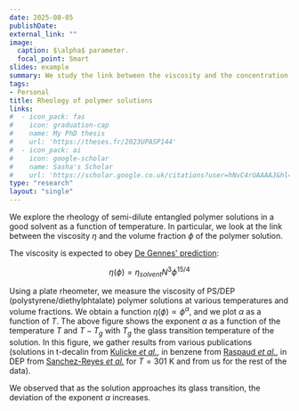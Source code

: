```yaml
---
date: 2025-08-05
publishDate:
external_link: ""
image:
  caption: $\alpha$ parameter.
  focal_point: Smart
slides: example
summary: We study the link between the viscosity and the concentration of semi-dilute entangled polymer solutions in a good solvent.
tags:
- Personal
title: Rheology of polymer solutions
links:
#  - icon_pack: fas
#    icon: graduation-cap
#    name: My PhD thesis
#    url: 'https://theses.fr/2023UPASP144'
#  - icon_pack: ai
#    icon: google-scholar
#    name: Sasha's Scholar
#    url: 'https://scholar.google.co.uk/citations?user=hNvC4rUAAAAJ&hl=en'
type: "research"
layout: "single"
---
```


We explore the rheology of semi-dilute entangled polymer solutions in a good solvent as a function of temperature. In particular, we look at the link between the viscosity $\eta$ and the volume fraction $\phi$ of the polymer solution.

The viscosity is expected to obey [De Gennes' prediction](https://pubs.acs.org/doi/10.1021/ma60052a012):

$$
\eta(\phi) = \eta_{solvent} N^{3} \phi^{15/4}
$$

Using a plate rheometer, we measure the viscosity of PS/DEP (polystyrene/diethylphtalate) polymer solutions at various temperatures and volume fractions.
We obtain a function $\eta(\phi) \propto \phi^{\alpha}$, and we plot $\alpha$ as a function of $T$.
The above figure shows the exponent $\alpha$ as a function of the temperature $T$ and $T-T_{g}$ with $T_{g}$ the glass transition temperature of the solution.
In this figure, we gather results from various publications (solutions in t-decalin from [Kulicke *et al.*](https://link.springer.com/article/10.1007/BF01333878), 
in benzene from [Raspaud *et al.*](https://pubs.acs.org/doi/10.1021/ma00108a020), in DEP from [Sanchez-Reyes *et al.*](https://pubs.acs.org/doi/10.1021/la0265326) for $T = 301$ K
and from us for the rest of the data).

We observed that as the solution approaches its glass transition, the deviation of the exponent $\alpha$ increases.
